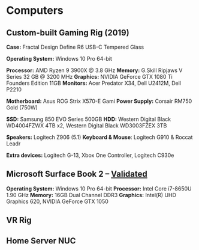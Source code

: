 # Computers

## Custom-built Gaming Rig (2019)

**Case:** Fractal Design Define R6 USB-C Tempered Glass

**Operating System:** Windows 10 Pro 64-bit

**Processor:** AMD Ryzen 9 3900X @ 3.8 GHz
**Memory:** G.Skill Ripjaws V Series 32 GB @ 3200 MHz
**Graphics:** NVIDIA GeForce GTX 1080 Ti Founders Edition 11GB
**Monitors:** Acer Predator X34, Dell U2412M, Dell P2210

**Motherboard:** Asus ROG Strix X570-E Gami
**Power Supply:** Corsair RM750 Gold (750W)

**SSD:** Samsung 850 EVO Series 500GB
**HDD:** Western Digital Black WD4004FZWX 4TB x2, Western Digital Black WD3003FZEX 3TB

**Speakers:** Logitech Z906 (5.1)
**Keyboard & Mouse**: Logitech G910 & Roccat Leadr

**Extra devices:** Logitech G-13, Xbox One Controller, Logitech C930e

## Microsoft Surface Book 2 – [Validated](https://valid.x86.fr/w3gabv)

**Operating System:** Windows 10 Pro 64-bit
**Processor:** Intel Core i7-8650U 1.90 GHz
**Memory:** 16GB Dual Channel DDR3
**Graphics:** Intel(R) UHD Graphics 620, NVIDIA GeForce GTX 1050

## VR Rig

## Home Server NUC
